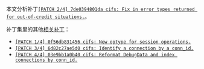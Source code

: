 本文分析补丁[`[PATCH 2/4] 7de0394801da cifs: Fix in error types returned for out-of-credit situations.`](https://lore.kernel.org/all/CANT5p=oaVbe2rz-38J=_XD7DqZN48Bap-myJW9v76=JLTvAetg@mail.gmail.com/)。

补丁集里的其他[相关补丁](https://lore.kernel.org/all/CAH2r5mudreWgQdGQPSn++0H6zzY-3fcCZvxga7PcNqt4EDWo9Q@mail.gmail.com/)：

- [`[PATCH 1/4] 0f56db831456 cifs: New optype for session operations.`](https://lore.kernel.org/all/CANT5p=qrx1bKAcJGG=hGBkvwHjQWLgTH3kJ+g-YdZL0yfBtA9A@mail.gmail.com/)
- [`[PATCH 3/4] 6d82c27ae5d0 cifs: Identify a connection by a conn_id.`](https://lore.kernel.org/all/CANT5p=rUagVpf1aKEDVqL-DiY2+ceYUE7mLD1pGrajN-uopRig@mail.gmail.com/)
- [`[PATCH 4/4] 03e9bb1a0b40 cifs: Reformat DebugData and index connections by conn_id.`](https://lore.kernel.org/all/CANT5p=qGTC4E4Rf_-t9xXOo4yf3W=xtk97J1jg-WRLhwf0juBA@mail.gmail.com/)

